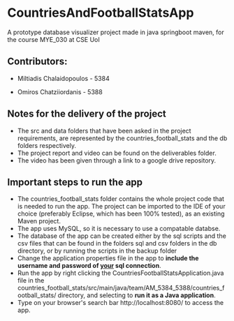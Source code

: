 # CountriesAndFootballStatsApp
Α prototype database visualizer project made in java springboot maven, for the course MYE_030 at CSE UoI

## Contributors:

* Miltiadis Chalaidopoulos - 5384

* Omiros Chatziiordanis - 5388

## Notes for the delivery of the project

- The src and data folders that have been asked in the project requirements, are represented by the countries_football_stats and the db folders respectively.
- The project report and video can be found on the deliverables folder.
- The video has been given through a link to a google drive repository.

## Important steps to run the app

- The countries_football_stats folder contains the whole project code that is needed to run the app. The project can be imported to the IDE of your choice (preferably Eclipse, which has been 100% tested), as an existing Maven project.
- The app uses MySQL, so it is necessary to use a compatable databse.
- The database of the app can be created either by the sql scripts and the csv files that can be found in the folders sql and csv folders in the db directory, or by running the scripts in the backup folder
- Change the application properties file in the app to **include the username and password of <ins>your</ins> sql connection**.
- Run the app by right clicking the CountriesFootballStatsApplication.java file in the countries_football_stats/src/main/java/team/AM_5384_5388/countries_football_stats/ directory, and selecting to **run it as a Java application**.
- Type on your browser's search bar http://localhost:8080/ to access the app.
